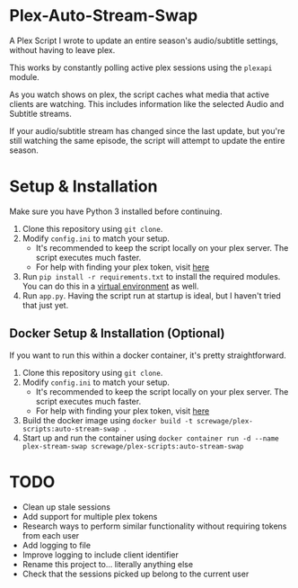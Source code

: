 # Plex-Auto-Stream-Swap

A Plex Script I wrote to update an entire season's audio/subtitle settings, without having to leave plex.

This works by constantly polling active plex sessions using the `plexapi` module.

As you watch shows on plex, the script caches what media that active clients are watching. This includes information like the selected Audio and Subtitle streams.

If your audio/subtitle stream has changed since the last update, but you're still watching the same episode, the script will attempt to update the entire season.


# Setup & Installation
Make sure you have Python 3 installed before continuing.

1. Clone this repository using `git clone`.
2. Modify `config.ini` to match your setup.
    - It's recommended to keep the script locally on your plex server. The script executes much faster.
    - For help with finding your plex token, visit [here](https://support.plex.tv/articles/204059436-finding-an-authentication-token-x-plex-token/)
3. Run `pip install -r requirements.txt` to install the required modules. You can do this in a [virtual environment](https://docs.python.org/3/tutorial/venv.html) as well.
4. Run `app.py`. Having the script run at startup is ideal, but I haven't tried that just yet.

## Docker Setup & Installation (Optional)
If you want to run this within a docker container, it's pretty straightforward.

1. Clone this repository using `git clone`.
2. Modify `config.ini` to match your setup.
    - It's recommended to keep the script locally on your plex server. The script executes much faster.
    - For help with finding your plex token, visit [here](https://support.plex.tv/articles/204059436-finding-an-authentication-token-x-plex-token/)
3. Build the docker image using `docker build -t screwage/plex-scripts:auto-stream-swap .`
4. Start up and run the container using `docker container run -d --name plex-stream-swap screwage/plex-scripts:auto-stream-swap`

# TODO
- Clean up stale sessions
- Add support for multiple plex tokens
- Research ways to perform similar functionality without requiring tokens from each user
- Add logging to file
- Improve logging to include client identifier
- Rename this project to... literally anything else
- Check that the sessions picked up belong to the current user